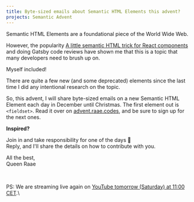 ```yaml
---
title: Byte-sized emails about Semantic HTML Elements this advent?
projects: Semantic Advent
---
```


Semantic HTML Elements are a foundational piece of the World Wide Web.

However, the popularity [A little semantic HTML trick for React components](https://queen.raae.codes/2022-10-10-semantic-react/) and doing Gatsby code reviews have shown me that this is a topic that many developers need to brush up on.

Myself included!

There are quite a few new (and some deprecated) elements since the last time I did any intentional research on the topic.

So, this advent, I will share byte-sized emails on a new Semantic HTML Element each day in December until Christmas. The first element out is `<fieldset>`. Read it over on [advent.raae.codes](https://advent.raae.codes/2023-12-01-fieldset/), and be sure to sign up for the next ones.

**Inspired?**

Join in and take responsibility for one of the days 🙏\
Reply, and I'll share the details on how to contribute with you.

All the best,\
Queen Raae

&nbsp;

PS: We are streaming live again on [YouTube tomorrow (Saturday) at 11:00 CET](https://www.youtube.com/QueenRaae/live).\
